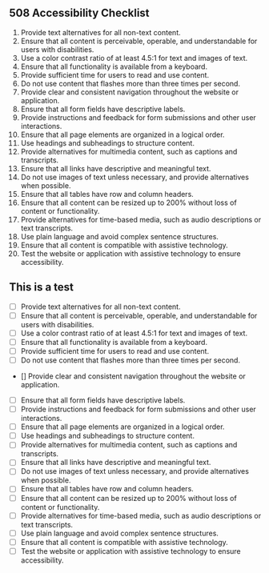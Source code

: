 <h2>508 Accessibility Checklist</h2>


1. Provide text alternatives for all non-text content.
2. Ensure that all content is perceivable, operable, and understandable for users with disabilities.
3. Use a color contrast ratio of at least 4.5:1 for text and images of text.
4. Ensure that all functionality is available from a keyboard.
5. Provide sufficient time for users to read and use content.
6. Do not use content that flashes more than three times per second.
7. Provide clear and consistent navigation throughout the website or application.
8. Ensure that all form fields have descriptive labels.
9. Provide instructions and feedback for form submissions and other user interactions.
10. Ensure that all page elements are organized in a logical order.
11. Use headings and subheadings to structure content.
12. Provide alternatives for multimedia content, such as captions and transcripts.
13. Ensure that all links have descriptive and meaningful text.
14. Do not use images of text unless necessary, and provide alternatives when possible.
15. Ensure that all tables have row and column headers.
16. Ensure that all content can be resized up to 200% without loss of content or functionality.
17. Provide alternatives for time-based media, such as audio descriptions or text transcripts.
18. Use plain language and avoid complex sentence structures.
19. Ensure that all content is compatible with assistive technology.
20. Test the website or application with assistive technology to ensure accessibility.




<h2>This is a test</h2>

- [ ] Provide text alternatives for all non-text content.
- [ ] Ensure that all content is perceivable, operable, and understandable for users with disabilities.
- [ ] Use a color contrast ratio of at least 4.5:1 for text and images of text.
- [ ] Ensure that all functionality is available from a keyboard.
- [ ] Provide sufficient time for users to read and use content.
- [ ] Do not use content that flashes more than three times per second.
- [] Provide clear and consistent navigation throughout the website or application.
- [ ] Ensure that all form fields have descriptive labels.
- [ ] Provide instructions and feedback for form submissions and other user interactions.
- [ ] Ensure that all page elements are organized in a logical order.
- [ ] Use headings and subheadings to structure content.
- [ ] Provide alternatives for multimedia content, such as captions and transcripts.
- [ ] Ensure that all links have descriptive and meaningful text.
- [ ] Do not use images of text unless necessary, and provide alternatives when possible.
- [ ] Ensure that all tables have row and column headers.
- [ ] Ensure that all content can be resized up to 200% without loss of content or functionality.
- [ ] Provide alternatives for time-based media, such as audio descriptions or text transcripts.
- [ ] Use plain language and avoid complex sentence structures.
- [ ] Ensure that all content is compatible with assistive technology.
- [ ] Test the website or application with assistive technology to ensure accessibility.
